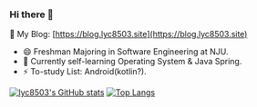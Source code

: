 ### Hi there 👋

 💬 My Blog: [https://blog.lyc8503.site](https://blog.lyc8503.site)

<!--
**lyc8503/lyc8503** is a ✨ _special_ ✨ repository because its `README.md` (this file) appears on your GitHub profile.

Here are some ideas to get you started:

- 🔭 I’m currently working on ...
- 🌱 I’m currently learning ...
- 👯 I’m looking to collaborate on ...
- 🤔 I’m looking for help with ...
- 💬 Ask me about ...
- 📫 How to reach me: ...
- 😄 Pronouns: ...
- ⚡ Fun fact: ...
-->


- 😄 Freshman Majoring in Software Engineering at NJU.
- 🔭 Currently self-learning Operating System & Java Spring.
- ⚡ To-study List: Android(kotlin?).

[![lyc8503's GitHub stats](https://github-readme-stats.vercel.app/api?username=lyc8503&layout=compact&show_icons=true)](https://github.com/anuraghazra/github-readme-stats)
[![Top Langs](https://github-readme-stats.vercel.app/api/top-langs/?username=lyc8503&layout=compact)](https://github.com/anuraghazra/github-readme-stats)
